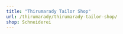 ```yaml
---
title: "Thirumarady Tailor Shop"
url: /thirumarady/thirumarady-tailor-shop/
shop: Schneiderei
---
```


